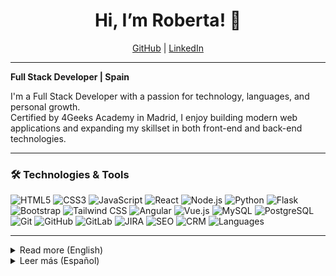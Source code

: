 <h1 align="center">Hi, I’m Roberta! 👋</h1>

<p align="center">
  <a href="https://github.com/roberta-val">GitHub</a> |
  <a href="https://www.linkedin.com/in/roberta-valyte">LinkedIn</a>
</p>

---

**Full Stack Developer | Spain**

I'm a Full Stack Developer with a passion for technology, languages, and personal growth.  
Certified by 4Geeks Academy in Madrid, I enjoy building modern web applications and expanding my skillset in both front-end and back-end technologies.

---

### 🛠️ Technologies & Tools

![HTML5](https://img.shields.io/badge/-HTML5-E34F26?logo=html5&logoColor=white)
![CSS3](https://img.shields.io/badge/-CSS3-1572B6?logo=css3)
![JavaScript](https://img.shields.io/badge/-JavaScript-F7DF1E?logo=javascript&logoColor=black)
![React](https://img.shields.io/badge/-React-61DAFB?logo=react&logoColor=black)
![Node.js](https://img.shields.io/badge/-Node.js-339933?logo=nodedotjs&logoColor=white)
![Python](https://img.shields.io/badge/-Python-3776AB?logo=python&logoColor=white)
![Flask](https://img.shields.io/badge/-Flask-000000?logo=flask&logoColor=white)
![Bootstrap](https://img.shields.io/badge/-Bootstrap-563D7C?logo=bootstrap&logoColor=white)
![Tailwind CSS](https://img.shields.io/badge/-Tailwind%20CSS-38B2AC?logo=tailwind-css&logoColor=white)
![Angular](https://img.shields.io/badge/-Angular-DD0031?logo=angular&logoColor=white)
![Vue.js](https://img.shields.io/badge/-Vue.js-4FC08D?logo=vue.js&logoColor=white)
![MySQL](https://img.shields.io/badge/-MySQL-4479A1?logo=mysql&logoColor=white)
![PostgreSQL](https://img.shields.io/badge/-PostgreSQL-336791?logo=postgresql&logoColor=white)
![Git](https://img.shields.io/badge/-Git-F05032?logo=git&logoColor=white)
![GitHub](https://img.shields.io/badge/-GitHub-181717?logo=github)
![GitLab](https://img.shields.io/badge/-GitLab-FCA121?logo=gitlab)
![JIRA](https://img.shields.io/badge/-JIRA-0052CC?logo=jira)
![SEO](https://img.shields.io/badge/-SEO-4285F4?logo=google)
![CRM](https://img.shields.io/badge/-CRM-00A8E8?logo=salesforce)
![Languages](https://img.shields.io/badge/-Languages-6D6D6D?logo=polywork)

---

<details>
  <summary>Read more (English)</summary>

  I'm a motivated Full Stack Developer, recently certified by 4Geeks Academy in Madrid. With a background in project management, content writing, and SEO, I bring strong communication and organizational skills to every project. I enjoy building modern web applications using JavaScript, React, Node.js, and SQL, and I am passionate about learning new technologies and best practices in software development.

  **What I’m working on:**
  - Building full stack projects with React and Python
  - Exploring artificial intelligence and machine learning fundamentals
  - Deepening my knowledge of cloud services and DevOps tools
  - Continuously learning through online courses and coding challenges

  **Languages:**  
  English (Fluent), Spanish (Proficient), Lithuanian (Native), Russian (Native)

  **How to reach me:**  
  - Email: roberta_valyte@hotmail.com  
  - [LinkedIn](https://www.linkedin.com/in/roberta-valyte)  
  - [Portfolio](https://github.com/roberta-val)

  **Interests:**  
  Personal development, language learning, Latin dance, martial arts.
</details>

<details>
  <summary>Leer más (Español)</summary>

  Soy desarrolladora Full Stack, titulada recientemente en 4Geeks Academy (Madrid). Además de mi formación tecnológica, cuento con experiencia en gestión de proyectos, redacción de contenidos y SEO, lo que me aporta habilidades de comunicación y organización en el entorno profesional. Disfruto creando aplicaciones web modernas con JavaScript, React, Node.js y SQL, y siempre busco aprender nuevas tecnologías y buenas prácticas en desarrollo.

  **En qué estoy trabajando:**
  - Desarrollando proyectos full stack con React y Python
  - Explorando fundamentos de inteligencia artificial y machine learning
  - Profundizando en servicios cloud y herramientas DevOps
  - Formándome continuamente a través de cursos online y retos de programación

  **Idiomas:**  
  Inglés (Nativo), Español (Avanzado), Lituano (Nativo), Ruso (Nativo)

  **Contacto:**  
  - Email: roberta_valyte@hotmail.com  
  - [LinkedIn](https://www.linkedin.com/in/roberta-valyte)  
  - [Portafolio](https://github.com/roberta-val)

  **Intereses:**  
  Desarrollo personal, aprendizaje de idiomas, baile latino y artes marciales.
</details>
